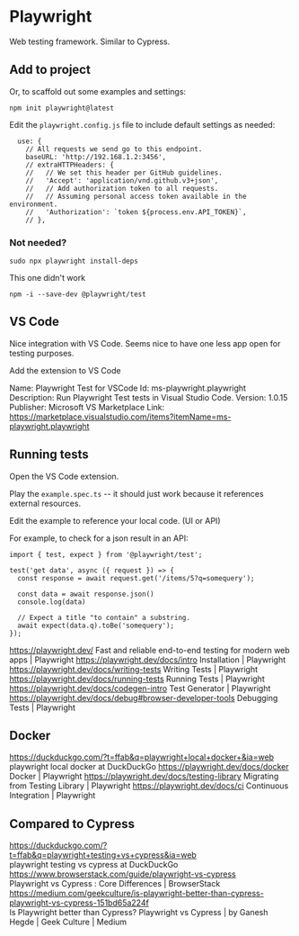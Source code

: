 # Playwright

Web testing framework. Similar to Cypress. 

## Add to project

Or, to scaffold out some examples and settings: 

```
npm init playwright@latest
```

Edit the `playwright.config.js` file to include default settings as needed:

```
  use: {
    // All requests we send go to this endpoint.
    baseURL: 'http://192.168.1.2:3456',
    // extraHTTPHeaders: {
    //   // We set this header per GitHub guidelines.
    //   'Accept': 'application/vnd.github.v3+json',
    //   // Add authorization token to all requests.
    //   // Assuming personal access token available in the environment.
    //   'Authorization': `token ${process.env.API_TOKEN}`,
    // },
```


### Not needed? 

```
sudo npx playwright install-deps
```

This one didn't work

```
npm -i --save-dev @playwright/test
```

## VS Code

Nice integration with VS Code. Seems nice to have one less app open for testing purposes. 

Add the extension to VS Code

Name: Playwright Test for VSCode
Id: ms-playwright.playwright
Description: Run Playwright Test tests in Visual Studio Code.
Version: 1.0.15
Publisher: Microsoft
VS Marketplace Link: https://marketplace.visualstudio.com/items?itemName=ms-playwright.playwright

## Running tests

Open the VS Code extension.

Play the `example.spec.ts` -- it should just work because it references external resources. 

Edit the example to reference your local code. (UI or API)

For example, to check for a json result in an API:

```
import { test, expect } from '@playwright/test';

test('get data', async ({ request }) => {
  const response = await request.get('/items/5?q=somequery');

  const data = await response.json()
  console.log(data)

  // Expect a title "to contain" a substring.
  await expect(data.q).toBe('somequery');
});
```



https://playwright.dev/
Fast and reliable end-to-end testing for modern web apps | Playwright
https://playwright.dev/docs/intro
Installation | Playwright
https://playwright.dev/docs/writing-tests
Writing Tests | Playwright
https://playwright.dev/docs/running-tests
Running Tests | Playwright
https://playwright.dev/docs/codegen-intro
Test Generator | Playwright
https://playwright.dev/docs/debug#browser-developer-tools
Debugging Tests | Playwright

## Docker

https://duckduckgo.com/?t=ffab&q=playwright+local+docker+&ia=web
playwright local docker at DuckDuckGo
https://playwright.dev/docs/docker
Docker | Playwright
https://playwright.dev/docs/testing-library
Migrating from Testing Library | Playwright
https://playwright.dev/docs/ci
Continuous Integration | Playwright

## Compared to Cypress

https://duckduckgo.com/?t=ffab&q=playwright+testing+vs+cypress&ia=web  
playwright testing vs cypress at DuckDuckGo  
https://www.browserstack.com/guide/playwright-vs-cypress  
Playwright vs Cypress : Core Differences | BrowserStack  
https://medium.com/geekculture/is-playwright-better-than-cypress-playwright-vs-cypress-151bd65a224f  
Is Playwright better than Cypress? Playwright vs Cypress | by Ganesh Hegde | Geek Culture | Medium  
